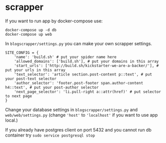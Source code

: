 # scrapper

If you want to run app by docker-compose use:
```
docker-compose up -d db
docker-compose up web
```
In `blogscrapper/settings.py` you can make your own scrapper settings.
```
SITE_CONFIG = {
    'name': 'build.sh' # put your spider name here
    'allowed_domains': ['build.sh'], # put your domains in this array
    'start_urls': ['http://build.sh/kickstarter-we-are-a-backer/'], # put your urls in this array
    'text_selector': 'article section.post-content p::text', # put your post-text selector
    'author_selector': 'footer.post-footer span.author-content h4::text', # put your post-author selector
    'next_page_selector': 'li.pull-right a::attr(href)' # put selector to next page
}
```
Change your database settings in `blogscrapper/settings.py` and `web/web/settings.py` (change `'host'` to `'localhost'` if you want to use app local.)

If you already have postgres client on port 5432 and you cannot run db container try `sudo service postgresql stop`

